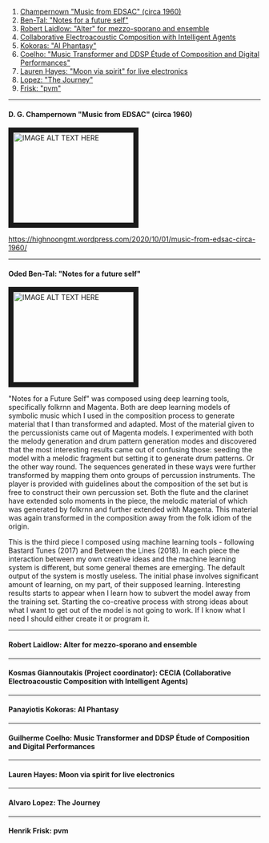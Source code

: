 1. [Champernown "Music from EDSAC" (circa 1960)](#d-g-champernown-music-from-edsac-circa-1960)
1. [Ben-Tal: "Notes for a future self"](#oded-ben-tal-notes-for-a-future-self)
1. [Robert Laidlow: "Alter" for mezzo-sporano and ensemble](#)
1. [Collaborative Electroacoustic Composition with Intelligent Agents](#)
1. [Kokoras: "AI Phantasy"](#)
1. [Coelho: "Music Transformer and DDSP Étude of Composition and Digital Performances"](#)
1. [Lauren Hayes: "Moon via spirit" for live electronics](#)
1. [Lopez: "The Journey"](#)
1. [Frisk: "pvm"](#)

---

#### D. G. Champernown "Music from EDSAC" (circa 1960)

<a href="https://www.youtube.com/watch?v=gogIM2kKB1U&list=PLT_o2wa6T9d6ZMPnYW13XS6UoqymtxzN4
" target="_blank"><img src="http://img.youtube.com/vi/gogIM2kKB1U/0.jpg" 
alt="IMAGE ALT TEXT HERE" width="240" height="180" border="10" /></a>


https://highnoongmt.wordpress.com/2020/10/01/music-from-edsac-circa-1960/

---

#### Oded Ben-Tal: "Notes for a future self"

<a href="http://www.youtube.com/watch?feature=player_embedded&v=QmYt46Wl8JY
" target="_blank"><img src="http://img.youtube.com/vi/QmYt46Wl8JY/0.jpg" 
alt="IMAGE ALT TEXT HERE" width="240" height="180" border="10" /></a>

"Notes for a Future Self" was composed using deep learning tools, specifically folkrnn and Magenta. Both are deep learning models of symbolic music which I used in the composition process to generate material that I than transformed and adapted. Most of the material given to the percussionists came out of Magenta models. I experimented with both the melody generation and drum pattern generation modes and discovered that the most interesting results came out of confusing those: seeding the model with a melodic fragment but setting it to generate drum patterns. Or the other way round. The sequences generated in these ways were further transformed by mapping them onto groups of percussion instruments. The player is provided with guidelines about the composition of the set but is free to construct their own percussion set. Both the flute and the clarinet have extended solo moments in the piece, the melodic material of which was generated by folkrnn and further extended with Magenta. This material was again transformed in the composition away from the folk idiom of the origin. 

This is the third piece I composed using machine learning tools - following Bastard Tunes (2017) and Between the Lines (2018). In each piece the interaction between my own creative ideas and the machine learning system is different, but some general themes are emerging. The default output of the system is mostly useless. The initial phase involves significant amount of learning, on my part, of their supposed learning. Interesting results starts to appear when I learn how to subvert the model away from the training set. Starting the co-creative process with strong ideas about what I want to get out of the model is not going to work. If I know what I need I should either create it or program it.

---

#### Robert Laidlow: Alter for mezzo-sporano and ensemble

---

#### Kosmas Giannoutakis (Project coordinator): CECIA (Collaborative Electroacoustic Composition with Intelligent Agents)

---

#### Panayiotis Kokoras: AI Phantasy

---

#### Guilherme Coelho: Music Transformer and DDSP Étude of Composition and Digital Performances

---

#### Lauren Hayes: Moon via spirit for live electronics

---

#### Alvaro Lopez: The Journey

---

#### Henrik Frisk: pvm

